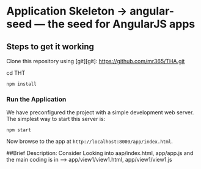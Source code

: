 # Application Skeleton -> angular-seed — the seed for AngularJS apps

## Steps to get it working 

Clone this repository using [git][git]:
https://github.com/mr365/THA.git

cd THT
```
npm install
```

### Run the Application

We have preconfigured the project with a simple development web server.  The simplest way to start
this server is:

```
npm start
```
Now browse to the app at `http://localhost:8000/app/index.html`.

##Brief Description:
	Consider Looking into  aap/index.html,
	 app/app.js and the main coding is in --> 
	 app/view1/view1.html, app/view1/view1.js